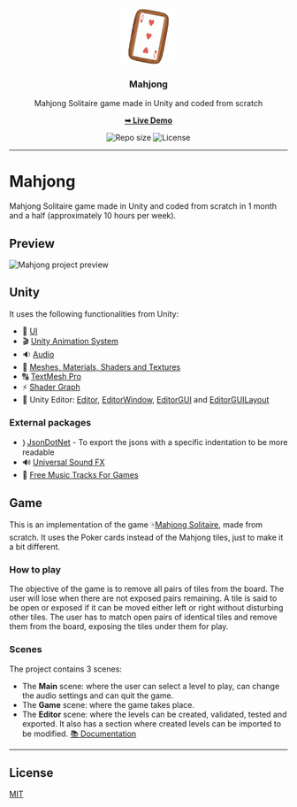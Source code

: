 <p align="center">
  <img src="media/mahjong-logo.png" width="100" alt="Repository logo" />
</p>
<h3 align="center">Mahjong</h3>
<p align="center">Mahjong Solitaire game made in Unity and coded from scratch<p>
<p align="center"><a href="https://lhbelfanti.gitlab.io/mahjong/"><strong>➥ Live Demo</strong></a></p>
<p align="center">
    <img src="https://img.shields.io/github/repo-size/lhbelfanti/mahjong?label=Repo%20size" alt="Repo size" />
    <img src="https://img.shields.io/github/license/lhbelfanti/mahjong?label=License" alt="License" />
</p>

---
# Mahjong
Mahjong Solitaire game made in Unity and coded from scratch in 1 month and a half (approximately 10 hours per week).

## Preview
<img src="./media/mahjong.gif" width="500" alt="Mahjong project preview" />

## Unity
It uses the following functionalities from Unity:
- 🌃 [UI](https://docs.unity3d.com/Manual/UIToolkits.html)
- 🎬 [Unity Animation System](https://docs.unity3d.com/Manual/AnimationOverview.html)
- 🔉 [Audio](https://docs.unity3d.com/Manual/Audio.html)
- 🧱 [Meshes, Materials, Shaders and Textures](https://docs.unity3d.com/Manual/Shaders.html)
- 🔠 [TextMesh Pro](https://docs.unity3d.com/Manual/com.unity.textmeshpro.html)
- ⚡️ [Shader Graph](https://unity.com/shader-graph)
- 🔆 Unity Editor: [Editor](https://docs.unity3d.com/ScriptReference/Editor.html), [EditorWindow](https://docs.unity3d.com/ScriptReference/EditorWindow.html), [EditorGUI](https://docs.unity3d.com/ScriptReference/EditorGUI.html) and [EditorGUILayout](https://docs.unity3d.com/ScriptReference/EditorGUILayout.html)

### External packages
- ｝[JsonDotNet](https://assetstore.unity.com/packages/tools/input-management/json-net-for-unity-11347) - To export the jsons with a specific indentation to be more readable
- 🔊 [Universal Sound FX](https://assetstore.unity.com/packages/audio/sound-fx/universal-sound-fx-17256)
- 🎵 [Free Music Tracks For Games](https://assetstore.unity.com/packages/audio/music/free-music-tracks-for-games-156413)

## Game
This is an implementation of the game 🀄️[Mahjong Solitaire](https://en.wikipedia.org/wiki/Mahjong_solitaire), made from scratch. It uses the Poker cards instead of the Mahjong tiles, just to make it a bit different.

### How to play
The objective of the game is to remove all pairs of tiles from the board. The user will lose when there are not exposed pairs remaining. A tile is said to be open or exposed if it can be moved either left or right without disturbing other tiles. The user has to match open pairs of identical tiles and remove them from the board, exposing the tiles under them for play.

### Scenes
The project contains 3 scenes:
- The **Main** scene: where the user can select a level to play, can change the audio settings and can quit the game.
- The **Game** scene: where the game takes place.
- The **Editor** scene: where the levels can be created, validated, tested and exported. It also has a section where created levels can be imported to be modified. [📚 Documentation](Assets/Scripts/Editor/README.md)

---
## License

[MIT](https://choosealicense.com/licenses/mit/)